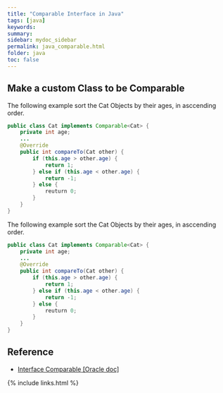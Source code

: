 ```yaml
---
title: "Comparable Interface in Java"
tags: [java]
keywords:
summary:
sidebar: mydoc_sidebar
permalink: java_comparable.html
folder: java
toc: false
---
```


## Make a custom Class to be Comparable

The following example sort the Cat Objects by their ages, in asccending order.
```java
public class Cat implements Comparable<Cat> {
    private int age;
    ...
    @Override
    public int compareTo(Cat other) {
        if (this.age > other.age) {
            return 1;
        } else if (this.age < other.age) {
            return -1;
        } else {
            reuturn 0;
        }
    }
}
```

The following example sort the Cat Objects by their ages, in asccending order.
```java
public class Cat implements Comparable<Cat> {
    private int age;
    ...
    @Override
    public int compareTo(Cat other) {
        if (this.age > other.age) {
            return 1;
        } else if (this.age < other.age) {
            return -1;
        } else {
            reuturn 0;
        }
    }
}
```


## Reference
* [Interface Comparable<T> [Oracle doc]](https://docs.oracle.com/javase/8/docs/api/java/lang/Comparable.html)

{% include links.html %}
